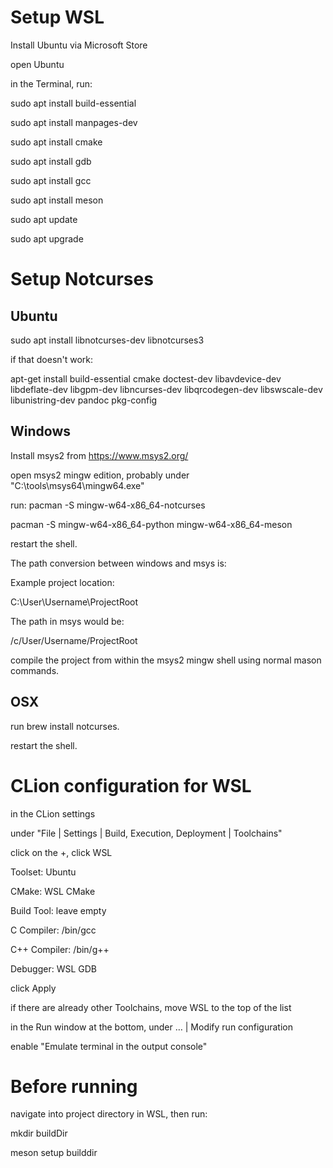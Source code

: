 # Setup WSL

Install Ubuntu via Microsoft Store

open Ubuntu

in the Terminal, run:

sudo apt install build-essential

sudo apt install manpages-dev

sudo apt install cmake

sudo apt install gdb

sudo apt install gcc

sudo apt install meson

sudo apt update

sudo apt upgrade

# Setup Notcurses

## Ubuntu

 sudo apt install libnotcurses-dev libnotcurses3

 if that doesn't work:

 apt-get install build-essential cmake doctest-dev libavdevice-dev libdeflate-dev libgpm-dev libncurses-dev libqrcodegen-dev libswscale-dev libunistring-dev pandoc pkg-config

## Windows

Install msys2 from https://www.msys2.org/

open msys2 mingw edition, probably under "C:\tools\msys64\mingw64.exe"

run:
pacman -S mingw-w64-x86_64-notcurses

pacman -S mingw-w64-x86_64-python mingw-w64-x86_64-meson

restart the shell.

The path conversion between windows and msys is:

Example project location:

C:\User\Username\ProjectRoot

The path in msys would be:

/c/User/Username/ProjectRoot

compile the project from within the msys2 mingw shell using normal mason commands.

## OSX

run brew install notcurses.

restart the shell.


# CLion configuration for WSL

in the CLion settings

under "File | Settings | Build, Execution, Deployment | Toolchains"

click on the +, click WSL


Toolset: Ubuntu

CMake: WSL CMake

Build Tool: leave empty

C Compiler: /bin/gcc

C++ Compiler: /bin/g++

Debugger: WSL GDB


click Apply

if there are already other Toolchains, move WSL to the top of the list


in the Run window at the bottom, under … | Modify run configuration

enable "Emulate terminal in the output console"


# Before running

navigate into project directory in WSL, then run:

mkdir buildDir

meson setup builddir



